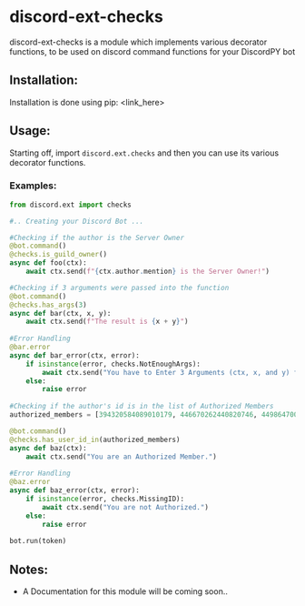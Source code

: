 # discord-ext-checks

discord-ext-checks is a module which implements various decorator functions, to be used on discord command functions for your DiscordPY bot

## Installation:

Installation is done using pip:
<link_here>

## Usage:

Starting off, import `discord.ext.checks` and then you can use its various decorator functions.

### Examples:

```py
from discord.ext import checks

#.. Creating your Discord Bot ...

#Checking if the author is the Server Owner
@bot.command()
@checks.is_guild_owner()
async def foo(ctx):
    await ctx.send(f"{ctx.author.mention} is the Server Owner!")

#Checking if 3 arguments were passed into the function
@bot.command()
@checks.has_args(3)
async def bar(ctx, x, y):
    await ctx.send(f"The result is {x + y}")
    
#Error Handling
@bar.error
async def bar_error(ctx, error):
    if isinstance(error, checks.NotEnoughArgs):
        await ctx.send("You have to Enter 3 Arguments (ctx, x, and y) for the command to work")
    else:
        raise error
        
#Checking if the author's id is in the list of Authorized Members
authorized_members = [394320584089010179, 446670262440820746, 449864700306522112]

@bot.command()
@checks.has_user_id_in(authorized_members)
async def baz(ctx):
    await ctx.send("You are an Authorized Member.")
    
#Error Handling
@baz.error
async def baz_error(ctx, error):
    if isinstance(error, checks.MissingID):
        await ctx.send("You are not Authorized.")
    else:
        raise error
        
bot.run(token)
```

## Notes:
- A Documentation for this module will be coming soon..
